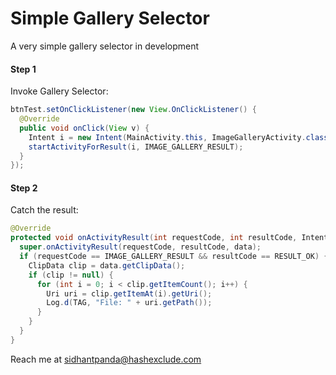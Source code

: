 # Simple Gallery Selector
A very simple gallery selector in development

#### Step 1
Invoke Gallery Selector:
```java
btnTest.setOnClickListener(new View.OnClickListener() {
  @Override
  public void onClick(View v) {
    Intent i = new Intent(MainActivity.this, ImageGalleryActivity.class);
    startActivityForResult(i, IMAGE_GALLERY_RESULT);
  }
});
```

#### Step 2
Catch the result:
```java
@Override
protected void onActivityResult(int requestCode, int resultCode, Intent data) {
  super.onActivityResult(requestCode, resultCode, data);
  if (requestCode == IMAGE_GALLERY_RESULT && resultCode == RESULT_OK) {
    ClipData clip = data.getClipData();
    if (clip != null) {
      for (int i = 0; i < clip.getItemCount(); i++) {
        Uri uri = clip.getItemAt(i).getUri();
        Log.d(TAG, "File: " + uri.getPath());
      }
    }
  }
}
```

Reach me at sidhantpanda@hashexclude.com
